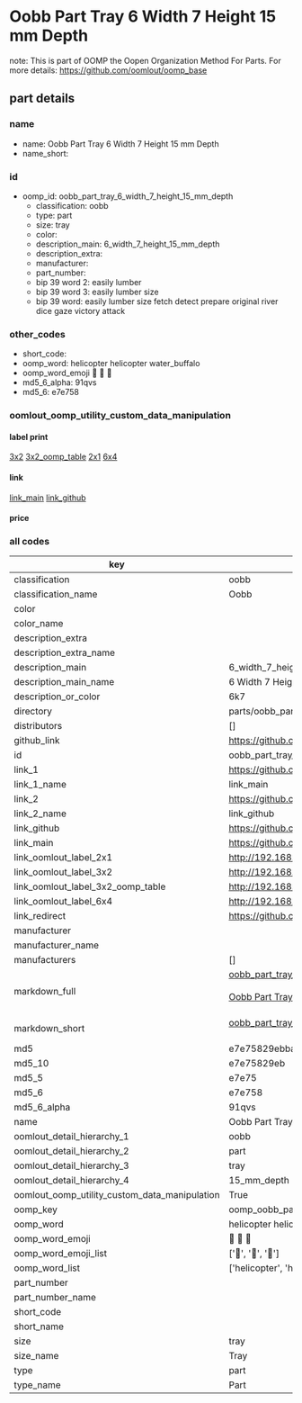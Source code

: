# Oobb Part Tray 6 Width 7 Height 15 mm Depth  

note: This is part of OOMP the Oopen Organization Method For Parts. For more details: https://github.com/oomlout/oomp_base

##  part details
  







### name
* name: Oobb Part Tray 6 Width 7 Height 15 mm Depth
* name_short: 
### id
* oomp_id: oobb_part_tray_6_width_7_height_15_mm_depth
  * classification: oobb
  * type: part
  * size: tray
  * color: 
  * description_main: 6_width_7_height_15_mm_depth
  * description_extra: 
  * manufacturer: 
  * part_number: 
  * bip 39 word 2: easily lumber
  * bip 39 word 3: easily lumber size
  * bip 39 word: easily lumber size fetch detect prepare original river dice gaze victory attack

### other_codes
* short_code: 
* oomp_word: helicopter helicopter water_buffalo
* oomp_word_emoji :helicopter: :helicopter: :water_buffalo:
* md5_6_alpha: 91qvs
* md5_6: e7e758






### oomlout_oomp_utility_custom_data_manipulation
#### label print
[3x2](http://192.168.1.245:1112/?label=oomp%2091qvs)
[3x2_oomp_table](http://192.168.1.108:1112/?label=oomp%2091qvs)
[2x1](http://192.168.1.242:1112/?label=oomp%2091qvs)
[6x4](http://192.168.1.55:1112/?label=oomp%2091qvs)    

#### link

[link_main](https://github.com/oomlout/oomlout_oomp_version_1_messy/tree/main/parts/oobb_part_tray_6_width_7_height_15_mm_depth) [link_github](https://github.com/oomlout/oomlout_oomp_version_1_messy/tree/main/parts/oobb_part_tray_6_width_7_height_15_mm_depth)                             

#### price







### all codes 
| key | value |  
| --- | --- |  
| classification | oobb |  
| classification_name | Oobb |  
| color |  |  
| color_name |  |  
| description_extra |  |  
| description_extra_name |  |  
| description_main | 6_width_7_height_15_mm_depth |  
| description_main_name | 6 Width 7 Height 15 mm Depth |  
| description_or_color | 6k7 |  
| directory | parts/oobb_part_tray_6_width_7_height_15_mm_depth |  
| distributors | [] |  
| github_link | https://github.com/oomlout/oomlout_oomp_part_src/tree/main/parts/oobb_part_tray_6_width_7_height_15_mm_depth |  
| id | oobb_part_tray_6_width_7_height_15_mm_depth |  
| link_1 | https://github.com/oomlout/oomlout_oomp_version_1_messy/tree/main/parts/oobb_part_tray_6_width_7_height_15_mm_depth |  
| link_1_name | link_main |  
| link_2 | https://github.com/oomlout/oomlout_oomp_version_1_messy/tree/main/parts/oobb_part_tray_6_width_7_height_15_mm_depth |  
| link_2_name | link_github |  
| link_github | https://github.com/oomlout/oomlout_oomp_version_1_messy/tree/main/parts/oobb_part_tray_6_width_7_height_15_mm_depth |  
| link_main | https://github.com/oomlout/oomlout_oomp_version_1_messy/tree/main/parts/oobb_part_tray_6_width_7_height_15_mm_depth |  
| link_oomlout_label_2x1 | http://192.168.1.242:1112/?label=oomp%2091qvs |  
| link_oomlout_label_3x2 | http://192.168.1.245:1112/?label=oomp%2091qvs |  
| link_oomlout_label_3x2_oomp_table | http://192.168.1.108:1112/?label=oomp%2091qvs |  
| link_oomlout_label_6x4 | http://192.168.1.55:1112/?label=oomp%2091qvs |  
| link_redirect | https://github.com/oomlout/oomlout_oomp_version_1_messy/tree/main/parts/oobb_part_tray_6_width_7_height_15_mm_depth |  
| manufacturer |  |  
| manufacturer_name |  |  
| manufacturers | [] |  
| markdown_full | [oobb_part_tray_6_width_7_height_15_mm_depth](none)<br>[](none)<br>[Oobb Part Tray 6 Width 7 Height 15 Mm Depth](none)<br><br> |  
| markdown_short | [oobb_part_tray_6_width_7_height_15_mm_depth](none)<br><br> |  
| md5 | e7e75829ebbad396a79e355593e13a2c |  
| md5_10 | e7e75829eb |  
| md5_5 | e7e75 |  
| md5_6 | e7e758 |  
| md5_6_alpha | 91qvs |  
| name | Oobb Part Tray 6 Width 7 Height 15 mm Depth |  
| oomlout_detail_hierarchy_1 | oobb |  
| oomlout_detail_hierarchy_2 | part |  
| oomlout_detail_hierarchy_3 | tray |  
| oomlout_detail_hierarchy_4 | 15_mm_depth |  
| oomlout_oomp_utility_custom_data_manipulation | True |  
| oomp_key | oomp_oobb_part_tray_6_width_7_height_15_mm_depth |  
| oomp_word | helicopter helicopter water_buffalo |  
| oomp_word_emoji | :helicopter: :helicopter: :water_buffalo: |  
| oomp_word_emoji_list | [':helicopter:', ':helicopter:', ':water_buffalo:'] |  
| oomp_word_list | ['helicopter', 'helicopter', 'water_buffalo'] |  
| part_number |  |  
| part_number_name |  |  
| short_code |  |  
| short_name |  |  
| size | tray |  
| size_name | Tray |  
| type | part |  
| type_name | Part |  
